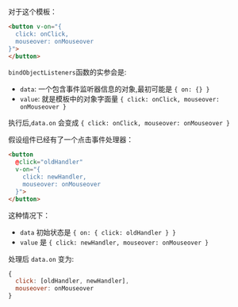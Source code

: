 对于这个模板：
```html
<button v-on="{ 
  click: onClick,
  mouseover: onMouseover 
}">
</button>
```

`bindObjectListeners`函数的实参会是:
- `data`: 一个包含事件监听器信息的对象,最初可能是 `{ on: {} }`
- `value`: 就是模板中的对象字面量 `{ click: onClick, mouseover: onMouseover }`

执行后,`data.on` 会变成 `{ click: onClick, mouseover: onMouseover }`

假设组件已经有了一个点击事件处理器：

```html
<button 
  @click="oldHandler"
  v-on="{ 
    click: newHandler,
    mouseover: onMouseover 
  }">
</button>
```

这种情况下：
- `data` 初始状态是 `{ on: { click: oldHandler } }`
- `value` 是 `{ click: newHandler, mouseover: onMouseover }`

处理后 `data.on` 变为:
```js
{
  click: [oldHandler, newHandler],
  mouseover: onMouseover
}
```